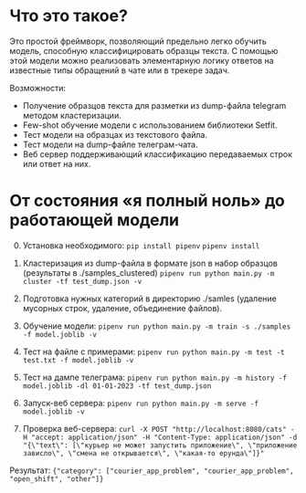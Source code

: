 # Что это такое?
Это простой фреймворк, позволяющий предельно легко обучить модель, способную классифицировать образцы текста. С помощью этой модели можно реализовать элементарную логику ответов на известные типы обращений в чате или в трекере задач.

Возможности:
* Получение образцов текста для разметки из dump-файла telegram методом кластеризации.
* Few-shot обучение модели с использованием библиотеки Setfit.
* Тест модели на образцах из текстового файла.
* Тест модели на dump-файле телеграм-чата.
* Веб сервер поддерживающий классификацию передаваемых строк или ответ на них.

# От состояния «я полный ноль» до работающей модели

0. Установка необходимого:
```pip install pipenv```
```pipenv install```

1. Кластеризация из dump-файла в формате json в набор образцов (результаты в ./samples_clustered)
```pipenv run python main.py -m cluster -tf test_dump.json -v```

2. Подготовка нужных категорий в директорию ./samles (удаление мусорных строк, удаление, объединение файлов).

2. Обучение модели:
```pipenv run python main.py -m train -s ./samples -f model.joblib -v```

3. Тест на файле с примерами:
```pipenv run python main.py -m test -t test.txt -f model.joblib -v```

4. Тест на дампе телеграма:
```pipenv run python main.py -m history -f model.joblib -dl 01-01-2023 -tf test_dump.json```

5. Запуск-веб сервера:
```pipenv run python main.py -m serve -f model.joblib -v```

6. Проверка веб-сервера:
```curl -X POST "http://localhost:8080/cats" -H "accept: application/json" -H "Content-Type: application/json" -d "{\"text\": [\"курьер не может запустить приложение\", \"приложение зависло\", \"смена не открывается\", \"какая-то ерунда\"]}"```

Результат:
```{"category": ["courier_app_problem", "courier_app_problem", "open_shift", "other"]}```
